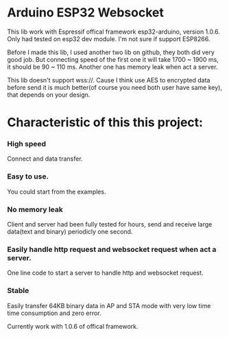 # Arduino ESP32 Websocket
This lib work with Espressif offical framework esp32-arduino, version 1.0.6.
Only had tested on esp32 dev module. I'm not sure if support ESP8266.

Before I made this lib, I used another two lib on github, they both did very good job.
But connecting speed of the first one it will take 1700 ~ 1900 ms, it should be 90 ~ 110 ms.
Another one has memory leak when act a server.

This lib doesn't support wss://. Cause I think use AES to encrypted data before send it is much better(of course you need both user have same key), that depends on your design.

# Characteristic of this this project:

### High speed
Connect and data transfer.

### Easy to use.
You could start from the examples.

### No memory leak
Client and server had been fully tested for hours, send and receive large data(text and binary) periodicly one second.

### Easily handle http request and websocket request when act a server.
One line code to start a server to handle http and websocket request. 

### Stable
Easily transfer 64KB binary data in AP and STA mode with very low time time consumption and zero error.

Currently work with 1.0.6 of offical framework.
